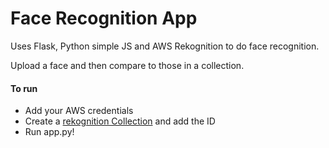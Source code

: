 # Face Recognition App

Uses Flask, Python simple JS and AWS Rekognition to do face recognition.

Upload a face and then compare to those in a collection.

#### To run

- Add your AWS credentials
- Create a [rekognition Collection](https://boto3.amazonaws.com/v1/documentation/api/latest/reference/services/rekognition.html#Rekognition.Client.create_collection) and add the ID
- Run app.py!
